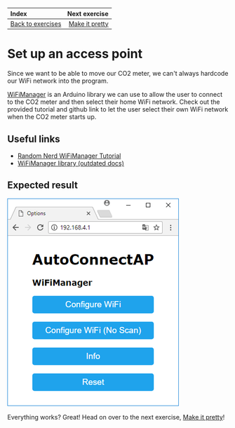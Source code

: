 | Index                                       |                       Next exercise |
| :------------------------------------------ | ----------------------------------: |
| [Back to exercises](../README.md#exercises) | [Make it pretty](make-it-pretty.md) |

# Set up an access point

Since we want to be able to move our CO2 meter, we can't always hardcode our WiFi network into the program.

[WiFiManager](https://github.com/tzapu/WiFiManager) is an Arduino library we can use to allow the user to connect to the CO2 meter and then select their home WiFi network. Check out the provided tutorial and github link to let the user select their own WiFi network when the CO2 meter starts up.

## Useful links

- [Random Nerd WiFiManager Tutorial](https://randomnerdtutorials.com/wifimanager-with-esp8266-autoconnect-custom-parameter-and-manage-your-ssid-and-password/)
- [WiFiManager library (outdated docs)](https://github.com/tzapu/WiFiManager)

## Expected result

![Result](/assets/access-point-result.png "Result")

Everything works? Great! Head on over to the next exercise, [Make it pretty](make-it-pretty.md)!
